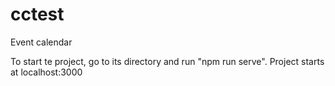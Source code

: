 # cctest
Event calendar

To start te project, go to its directory and run "npm run serve".
Project starts at localhost:3000
